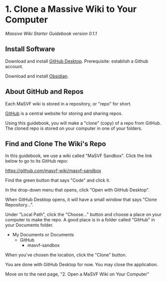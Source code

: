 # 1. Clone a Massive Wiki to Your Computer
*Massive Wiki Starter Guidebook version 0.1.1*

## Install Software

Download and install [GitHub Desktop](https://desktop.github.com/).
Prerequisite: establish a Github account.

Download and install [Obsidian](https://obsidian.md/).

## About GitHub and Repos

Each MaSVF wiki is stored in a repository, or "repo" for short.

[GitHub](https://github.com/) is a central website for storing and sharing repos.

Using this guidebook, you will make a "clone" (copy) of a repo from GitHub. The cloned repo is stored on your computer in one of your folders.

## Find and Clone The Wiki's Repo

In this guidebook, we use a wiki called "MaSVF Sandbox".  Click the link below to go to its GitHub repo:

https://github.com/masvf-wiki/masvf-sandbox

Find the green button that says "Code" and click it.

In the drop-down menu that opens, click "Open with GitHub Desktop".

When GitHub Desktop opens, it will have a small window that says "Clone Repository...".

Under "Local Path", click the "Choose..." button and choose a place on your computer to make the repo.  A good place is in a folder called "GitHub" in your Documents folder.

* My Documents or Documents
  * GitHub
    * masvf-sandbox

When you've chosen the location, click the "Clone" button.

You are done with GitHub Desktop for now.  You may close the application.

Move on to the next page, "2. Open a MaSVF Wiki on Your Computer"

